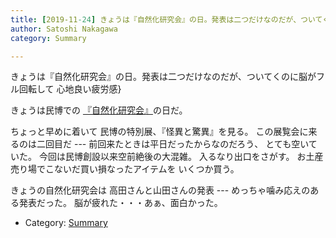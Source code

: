 ```yaml
---
title: [2019-11-24] きょうは『自然化研究会』の日。発表は二つだけなのだが、ついてくのに脳がフル回転して 心地良い疲労感
author: Satoshi Nakagawa
category: Summary

---
```


きょうは『自然化研究会』の日。発表は二つだけなのだが、ついてくのに脳がフル回転して 心地良い疲労感}

 きょうは民博での
[『自然化研究会』](http://www.minpaku.ac.jp/research/activity/project/iurp/17jr192)の日だ。

 ちょっと早めに着いて
民博の特別展、『怪異と驚異』を見る。
この展覧会に来るのは二回目だ ---
前回来たときは平日だったからなのだろう、
とても空いていた。
今回は民博創設以来空前絶後の大混雑。
入るなり出口をさがす。
お土産売り場でこないだ買い損なったアイテムを
いくつか買う。

 きょうの自然化研究会は
高田さんと山田さんの発表
--- めっちゃ噛み応えのある発表だった。
脳が疲れた・・・あぁ、面白かった。

- Category: [Summary](https://merapano.github.io/categories.html#Summary)


